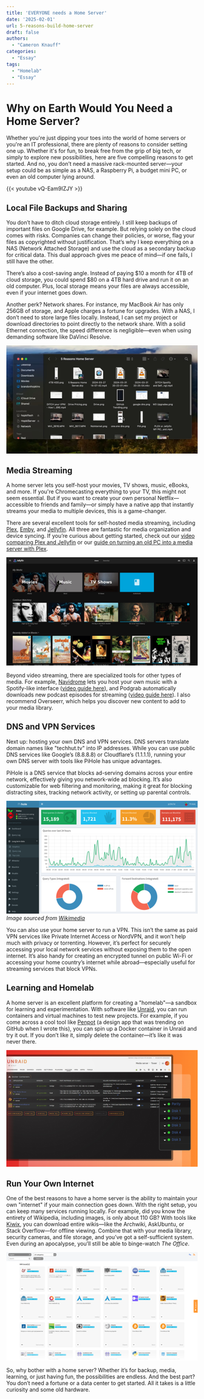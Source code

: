 ```yaml
---
title: 'EVERYONE needs a Home Server'
date: '2025-02-01'
url: 5-reasons-build-home-server
draft: false
authors:
  - "Cameron Knauff"
categories:
  - "Essay"
tags:
  - "Homelab"
  - "Essay"
---
```

# Why on Earth Would You Need a Home Server?

Whether you're just dipping your toes into the world of home servers or you're an IT professional, there are plenty of reasons to consider setting one up. Whether it's for fun, to break free from the grip of big tech, or simply to explore new possibilities, here are five compelling reasons to get started. And no, you don’t need a massive rack-mounted server—your setup could be as simple as a NAS, a Raspberry Pi, a budget mini PC, or even an old computer lying around.

{{< youtube vQ-Eam9IZJY >}}

## Local File Backups and Sharing

You don’t have to ditch cloud storage entirely. I still keep backups of important files on Google Drive, for example. But relying solely on the cloud comes with risks. Companies can change their policies, or worse, flag your files as copyrighted without justification. That’s why I keep everything on a NAS (Network Attached Storage) and use the cloud as a secondary backup for critical data. This dual approach gives me peace of mind—if one fails, I still have the other.

There’s also a cost-saving angle. Instead of paying $10 a month for 4TB of cloud storage, you could spend $80 on a 4TB hard drive and run it on an old computer. Plus, local storage means your files are always accessible, even if your internet goes down.

Another perk? Network shares. For instance, my MacBook Air has only 256GB of storage, and Apple charges a fortune for upgrades. With a NAS, I don’t need to store large files locally. Instead, I can set my project or download directories to point directly to the network share. With a solid Ethernet connection, the speed difference is negligible—even when using demanding software like DaVinci Resolve.

![My Network Share on my MacBook Air](images/1_network_share.jpeg)

## Media Streaming

A home server lets you self-host your movies, TV shows, music, eBooks, and more. If you're Chromecasting everything to your TV, this might not seem essential. But if you want to create your own personal Netflix—accessible to friends and family—or simply have a native app that instantly streams your media to multiple devices, this is a game-changer.

There are several excellent tools for self-hosted media streaming, including [Plex](https://www.plex.tv/), [Emby](https://emby.media/), and [Jellyfin](https://jellyfin.org/). All three are fantastic for media organization and device syncing. If you’re curious about getting started, check out our [video comparing Plex and Jellyfin](https://www.youtube.com/watch?v=MUhpu42sWWM) or our [guide on turning an old PC into a media server with Plex](https://techhut.tv/old-pc-laptop-media-server/).

![Jellyfin Demo](images/2_jellyfin.png)

Beyond video streaming, there are specialized tools for other types of media. For example, [Navidrome](https://www.navidrome.org/) lets you host your own music with a Spotify-like interface ([video guide here](https://www.youtube.com/watch?v=RSIvuyLDuvk)), and Podgrab automatically downloads new podcast episodes for streaming ([video guide here](https://youtu.be/tQgGTI8wfqw?si=xOnX5xXuLQavfUak)). I also recommend Overseerr, which helps you discover new content to add to your media library.

## DNS and VPN Services

Next up: hosting your own DNS and VPN services. DNS servers translate domain names like "techhut.tv" into IP addresses. While you can use public DNS services like Google’s (8.8.8.8) or Cloudflare’s (1.1.1.1), running your own DNS server with tools like PiHole has unique advantages.

PiHole is a DNS service that blocks ad-serving domains across your entire network, effectively giving you network-wide ad blocking. It’s also customizable for web filtering and monitoring, making it great for blocking distracting sites, tracking network activity, or setting up parental controls.

![PiHole Screenshot](images/3_pihole.png)
*Image sourced from [Wikimedia](https://commons.wikimedia.org/wiki/File:Pi-hole_Screenshot_2.png)*

You can also use your home server to run a VPN. This isn’t the same as paid VPN services like Private Internet Access or NordVPN, and it won’t help much with privacy or torrenting. However, it’s perfect for securely accessing your local network services without exposing them to the open internet. It’s also handy for creating an encrypted tunnel on public Wi-Fi or accessing your home country’s internet while abroad—especially useful for streaming services that block VPNs.

## Learning and Homelab

A home server is an excellent platform for creating a "homelab"—a sandbox for learning and experimentation. With software like [Unraid](https://unraid.net/), you can run containers and virtual machines to test new projects. For example, if you come across a cool tool like [Penpot](https://github.com/penpot/penpot) (a design app that was trending on GitHub when I wrote this), you can spin up a Docker container in Unraid and try it out. If you don’t like it, simply delete the container—it’s like it was never there.

![Unraid](images/4_unraid.jpg)

## Run Your Own Internet

One of the best reasons to have a home server is the ability to maintain your own "internet" if your main connection goes down. With the right setup, you can keep many services running locally. For example, did you know the entirety of Wikipedia, including images, is only about 110 GB? With tools like [Kiwix](https://kiwix.org), you can download entire wikis—like the Archwiki, AskUbuntu, or Stack Overflow—for offline viewing. Combine that with your media library, security cameras, and file storage, and you’ve got a self-sufficient system. Even during an apocalypse, you’ll still be able to binge-watch *The Office*.

![Kiwix](images/5_kiwix.png)

So, why bother with a home server? Whether it’s for backup, media, learning, or just having fun, the possibilities are endless. And the best part? You don’t need a fortune or a data center to get started. All it takes is a little curiosity and some old hardware.
